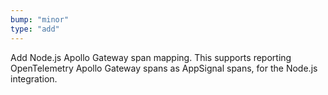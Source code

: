 ```yaml
---
bump: "minor"
type: "add"
---
```


Add Node.js Apollo Gateway span mapping. This supports reporting OpenTelemetry Apollo Gateway spans as AppSignal spans, for the Node.js integration.

